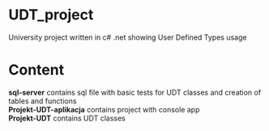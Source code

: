 # UDT_project
University project written in c# .net showing User Defined Types usage </p>

# Content
**sql-server** contains sql file with basic tests for UDT classes and creation of tables and functions  <br />
**Projekt-UDT-aplikacja** contains project with console app  <br />
**Projekt-UDT** contains UDT classes  <br />
